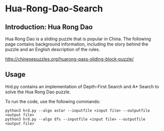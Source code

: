 # Hua-Rong-Dao-Search

## Introduction: Hua Rong Dao

Hua Rong Dao is a sliding puzzle that is popular in China. The following page contains background information, including the story behind the puzzle and an English description of the rules.

http://chinesepuzzles.org/huarong-pass-sliding-block-puzzle/

## Usage

Hrd.py contains an implementation of Depth-First Search and A* Search to solve the Hua Rong Dao puzzle. 

To run the code, use the following commands:

```
python3 hrd.py --algo astar --inputfile <input file> --outputfile <output file>    
python3 hrd.py --algo dfs --inputfile <input file> --outputfile <output file>
```
